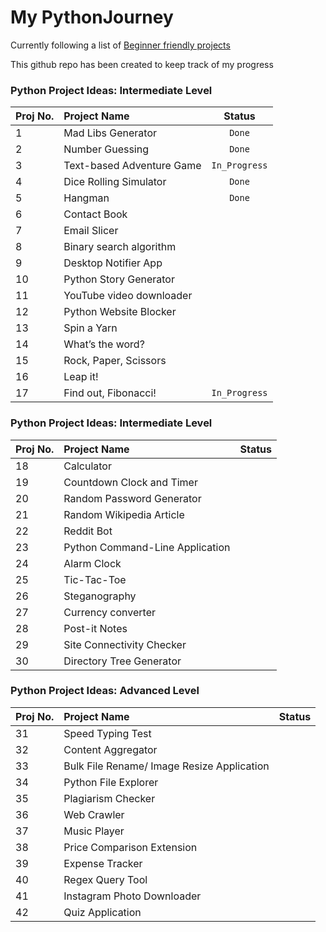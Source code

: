 # My PythonJourney


Currently following a list of [Beginner friendly projects](https://www.upgrad.com/blog/python-projects-ideas-topics-beginners/#You_can_also_enrol_yourself_for_Free_Python_Certification_Course)




This github repo has been created to keep track of my progress

### Python Project Ideas: Intermediate Level

| Proj No.      | Project Name                      | Status          |
| ------------- |:----------------------------------|:---------------:|
| 1             | Mad Libs Generator                |`Done`           |
| 2             | Number Guessing                   |`Done`           |
| 3             | Text-based Adventure Game         |`In_Progress`    |
| 4             | Dice Rolling Simulator            |`Done`           |
| 5             | Hangman                           |`Done`           |
| 6             | Contact Book                      |                 |
| 7             | Email Slicer                      |                 |
| 8             | Binary search algorithm           |                 |
| 9             | Desktop Notifier App              |                 |
| 10            | Python Story Generator            |                 |
| 11            | YouTube video downloader          |                 |
| 12            | Python Website Blocker            |                 |
| 13            | Spin a Yarn                       |                 |
| 14            | What’s the word?                  |                 |
| 15            | Rock, Paper, Scissors             |                 |
| 16            | Leap it!                          |                 |
| 17            | Find out, Fibonacci!              |`In_Progress`    |


### Python Project Ideas: Intermediate Level

| Proj No.       | Project Name                      | Status          |
| ---------------|:----------------------------------|:---------------:|
| 18             | Calculator                        |                 |
| 19             | Countdown Clock and Timer         |                 |
| 20             | Random Password Generator         |                 |
| 21             | Random Wikipedia Article          |                 |
| 22             | Reddit Bot                        |                 |
| 23             | Python Command-Line Application   |                 |
| 24             | Alarm Clock                       |                 |
| 25             | Tic-Tac-Toe                       |                 |
| 26             | Steganography                     |                 |
| 27             | Currency converter                |                 |
| 28             | Post-it Notes                     |                 |
| 29             | Site Connectivity Checker         |                 |
| 30             | Directory Tree Generator          |                 |



    
### Python Project Ideas: Advanced Level

| Proj No.       | Project Name                                    | Status          |
| ---------------|:------------------------------------------------|:---------------:|
| 31             | Speed Typing Test                               |                 |
| 32             | Content Aggregator                              |                 |
| 33             | Bulk File Rename/ Image Resize Application      |                 |
| 34             | Python File Explorer                            |                 |
| 35             | Plagiarism Checker                              |                 |
| 36             | Web Crawler                                     |                 |
| 37             | Music Player                                    |                 |
| 38             | Price Comparison Extension                      |                 |
| 39             | Expense Tracker                                 |                 |
| 40             | Regex Query Tool                                |                 |
| 41             | Instagram Photo Downloader                      |                 |
| 42             | Quiz Application                                |                 |

  
